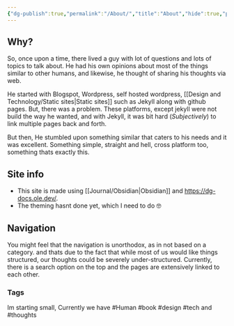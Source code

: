 ```yaml
---
{"dg-publish":true,"permalink":"/About/","title":"About","hide":true,"pinned":true,"noteIcon":"4","created":"2023-12-08T11:04:23.000+04:00","updated":"2023-12-08T12:35:54.000+04:00"}
---
```


## Why?
So, once upon a time, there lived a guy with lot of questions and lots of topics to talk about. He had his own opinions about most of the things similar to other humans, and likewise, he thought of sharing his thoughts via web.

He started with Blogspot, Wordpress, self hosted wordpress, [[Design and Technology/Static sites\|Static sites]] such as Jekyll along with github pages. But, there was a problem. These platforms, except jekyll were not build the way he wanted, and with Jekyll, it was bit hard (*Subjectively*) to link multiple pages back and forth.

But then, He stumbled upon something similar that caters to his needs and it was excellent. Something simple, straight and hell, cross platform too, something thats exactly this.

## Site info
- This site is made using [[Journal/Obsidian\|Obsidian]] and https://dg-docs.ole.dev/. 
- The theming hasnt done yet, which I need to do 🤓

## Navigation
You might feel that the navigation is unorthodox, as in not based on a category. and thats due to the fact that while most of us would like things structured, our thoughts could be severely under-structured. Currently, there is a search option on the top and the pages are extensively linked to each other. 

### Tags 
Im starting small, Currently we have #Human #book #design #tech and #thoughts